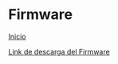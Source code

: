 # Firmware

[Inicio](./index.html)

<a href="https://github.com/LabVIEWCommunityTraining/GettingStartedLabVIEW1-English/tree/main/7)%20Firmware">Link de descarga del Firmware</a>
